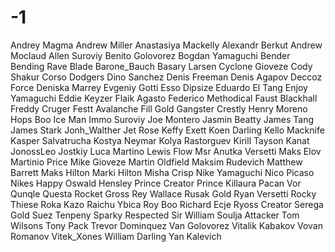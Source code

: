 # -1
Andrey Magma Andrew Miller Anastasiya Mackelly Alexandr Berkut Andrew Moclaud Allen Suroviy Benito Golovorez Bogdan Yamaguchi Bender Bending Rave Blade Barone_Bauch Basary Larsen Cyclone Gioveze Cody Shakur Corso Dodgers Dino Sanchez Denis Freeman Denis Agapov Deccoz Force Deniska Marrey Evgeniy Gotti Esso Dipsize Eduardo El Tang Enjoy Yamaguchi Eddie Keyzer Flaik Agasto Federico Methodical Faust Blackhall Freddy Cruger Festt Avalanche Fill Gold Gangster Crestly Henry Moreno Hops Boo Ice Man Immo Suroviy Joe Montero Jasmin Beatty James Tang James Stark Jonh_Walther Jet Rose Keffy Exett Koen Darling Kello Macknife Kasper Salvatrucha Kostya Neymar Kolya Rastorguev Kirill Tayson Kanat JonossLeo Jostkiy Luca Martino Lewis Flow Msr Anutka Versetti Maks Elov Martinio Price Mike Gioveze Martin Oldfield Maksim Rudevich Matthew Barrett Maks Hilton Marki Hilton Misha Crisp Nike Yamaguchi Nico Picaso Nikes Happy Oswald Hensley Prince Creator Prince Killaura Pacan Vor Qunqle Questa Rocket Gross Rey Wallace Rusak Gold Ryan Versetti Rocky Thiese Roka Kazo Raichu Ybica Roy Boo Richard Ecje Ryoss Creator Serega Gold Suez Tenpeny Sparky Respected Sir William Soulja Attacker Tom Wilsons Tony Pack Trevor Dominquez Van Golovorez Vitalik Kabakov Vovan Romanov Vitek_Xones William Darling Yan Kalevich
